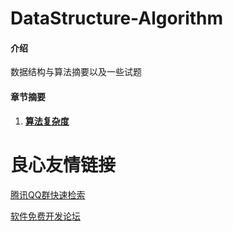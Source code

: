 # DataStructure-Algorithm

#### 介绍
数据结构与算法摘要以及一些试题

#### 章节摘要
1.   [**算法复杂度**](https://gitee.com/ArnoldSu/DataStructure-Algorithm/blob/master/1.%E7%AE%97%E6%B3%95%E5%A4%8D%E6%9D%82%E5%BA%A6.md)

 # 良心友情链接

[腾讯QQ群快速检索](http://u.720life.cn/s/8cf73f7c)

[软件免费开发论坛](http://u.720life.cn/s/bbb01dc0)